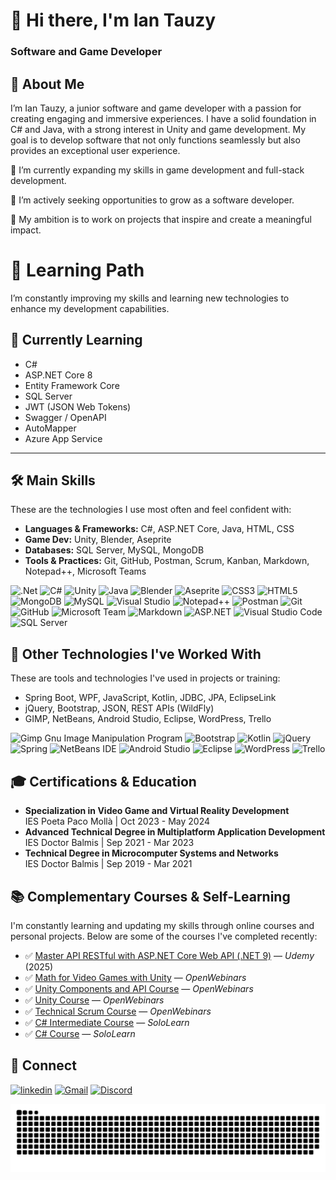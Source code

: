 # 👋 Hi there, I'm Ian Tauzy 
### Software and Game Developer

## :bust_in_silhouette: About Me
I’m Ian Tauzy, a junior software and game developer with a passion for creating engaging and immersive experiences. I have a solid foundation in C# and Java, with a strong interest in Unity and game development. My goal is to develop software that not only functions seamlessly but also provides an exceptional user experience.

🌱 I’m currently expanding my skills in game development and full-stack development.

💼 I’m actively seeking opportunities to grow as a software developer.

🎯 My ambition is to work on projects that inspire and create a meaningful impact.

# 🚀 Learning Path

I’m constantly improving my skills and learning new technologies to enhance my development capabilities.

## 📖 Currently Learning

- C#
- ASP.NET Core 8
- Entity Framework Core
- SQL Server
- JWT (JSON Web Tokens)
- Swagger / OpenAPI
- AutoMapper
- Azure App Service
  
---

## 🛠️ Main Skills
These are the technologies I use most often and feel confident with:

- **Languages & Frameworks:** C#, ASP.NET Core, Java, HTML, CSS  
- **Game Dev:** Unity, Blender, Aseprite  
- **Databases:** SQL Server, MySQL, MongoDB  
- **Tools & Practices:** Git, GitHub, Postman, Scrum, Kanban, Markdown, Notepad++, Microsoft Teams

![.Net](https://img.shields.io/badge/.NET-5C2D91?style=for-the-badge&logo=.net&logoColor=white) 
![C#](https://img.shields.io/badge/c%23-%23239120.svg?style=for-the-badge&logo=csharp&logoColor=white) 
![Unity](https://img.shields.io/badge/unity-%23000000.svg?style=for-the-badge&logo=unity&logoColor=white) 
![Java](https://img.shields.io/badge/java-%23ED8B00.svg?style=for-the-badge&logo=openjdk&logoColor=white) 
![Blender](https://img.shields.io/badge/blender-%23F5792A.svg?style=for-the-badge&logo=blender&logoColor=white) 
![Aseprite](https://img.shields.io/badge/Aseprite-FFFFFF?style=for-the-badge&logo=Aseprite&logoColor=#7D929E) 
![CSS3](https://img.shields.io/badge/css3-%231572B6.svg?style=for-the-badge&logo=css3&logoColor=white) 
![HTML5](https://img.shields.io/badge/html5-%23E34F26.svg?style=for-the-badge&logo=html5&logoColor=white) 
![MongoDB](https://img.shields.io/badge/MongoDB-%234ea94b.svg?style=for-the-badge&logo=mongodb&logoColor=white) 
![MySQL](https://img.shields.io/badge/mysql-4479A1.svg?style=for-the-badge&logo=mysql&logoColor=white) 
![Visual Studio](https://img.shields.io/badge/Visual%20Studio-5C2D91.svg?style=for-the-badge&logo=visual-studio&logoColor=white) 
![Notepad++](https://img.shields.io/badge/Notepad++-90E59A.svg?style=for-the-badge&logo=notepad%2b%2b&logoColor=black) 
![Postman](https://img.shields.io/badge/Postman-FF6C37?style=for-the-badge&logo=postman&logoColor=white) 
![Git](https://img.shields.io/badge/git-%23F05033.svg?style=for-the-badge&logo=git&logoColor=white) 
![GitHub](https://img.shields.io/badge/github-%23121011.svg?style=for-the-badge&logo=github&logoColor=white) 
![Microsoft Team](https://img.shields.io/badge/Microsoft_Teams-6264A7?style=for-the-badge&logo=microsoft-teams&logoColor=white)
![Markdown](https://img.shields.io/badge/markdown-%23000000.svg?style=for-the-badge&logo=markdown&logoColor=white) 
![ASP.NET](https://img.shields.io/badge/ASP.NET-512BD4?style=for-the-badge&logo=dotnet&logoColor=white)
![Visual Studio Code](https://img.shields.io/badge/Visual%20Studio%20Code-0078d7.svg?style=for-the-badge&logo=visual-studio-code&logoColor=white) 
![SQL Server](https://img.shields.io/badge/SQL_Server-CC2927?style=for-the-badge&logo=microsoft&logoColor=white)



## 🔧 Other Technologies I've Worked With

These are tools and technologies I've used in projects or training:

- Spring Boot, WPF, JavaScript, Kotlin, JDBC, JPA, EclipseLink  
- jQuery, Bootstrap, JSON, REST APIs (WildFly)  
- GIMP, NetBeans, Android Studio, Eclipse, WordPress, Trello

![Gimp Gnu Image Manipulation Program](https://img.shields.io/badge/Gimp-657D8B?style=for-the-badge&logo=gimp&logoColor=FFFFFF) 
![Bootstrap](https://img.shields.io/badge/bootstrap-%238511FA.svg?style=for-the-badge&logo=bootstrap&logoColor=white) 
![Kotlin](https://img.shields.io/badge/kotlin-%237F52FF.svg?style=for-the-badge&logo=kotlin&logoColor=white) 
![jQuery](https://img.shields.io/badge/jquery-%230769AD.svg?style=for-the-badge&logo=jquery&logoColor=white) 
![Spring](https://img.shields.io/badge/spring-%236DB33F.svg?style=for-the-badge&logo=spring&logoColor=white)
![NetBeans IDE](https://img.shields.io/badge/NetBeansIDE-1B6AC6.svg?style=for-the-badge&logo=apache-netbeans-ide&logoColor=white) 
![Android Studio](https://img.shields.io/badge/android%20studio-346ac1?style=for-the-badge&logo=android%20studio&logoColor=white) 
![Eclipse](https://img.shields.io/badge/Eclipse-FE7A16.svg?style=for-the-badge&logo=Eclipse&logoColor=white) 
![WordPress](https://img.shields.io/badge/WordPress-%23117AC9.svg?style=for-the-badge&logo=WordPress&logoColor=white) 
![Trello](https://img.shields.io/badge/Trello-%23026AA7.svg?style=for-the-badge&logo=Trello&logoColor=white) 


## 🎓 Certifications & Education
- **Specialization in Video Game and Virtual Reality Development**  
  IES Poeta Paco Mollà | Oct 2023 - May 2024
- **Advanced Technical Degree in Multiplatform Application Development**  
  IES Doctor Balmis | Sep 2021 - Mar 2023
- **Technical Degree in Microcomputer Systems and Networks**  
  IES Doctor Balmis | Sep 2019 - Mar 2021

## 📚 Complementary Courses & Self-Learning

I'm constantly learning and updating my skills through online courses and personal projects. Below are some of the courses I've completed recently:

- ✅ [Master API RESTful with ASP.NET Core Web API (.NET 9)](certificates/aspnet_api_restful_udemy.pdf) — *Udemy* (2025)
- ✅ [Math for Video Games with Unity](certificates/matematicas_videojuegos_unity.pdf) — *OpenWebinars*
- ✅ [Unity Components and API Course](certificates/componentes_api_unity.pdf) — *OpenWebinars*
- ✅ [Unity Course](certificates/curso_unity_openwebinars.pdf) — *OpenWebinars*
- ✅ [Technical Scrum Course](certificates/scrum_tecnico.pdf) — *OpenWebinars*
- ✅ [C# Intermediate Course](certificates/csharp_intermediate_sololearn.pdf) — *SoloLearn*
- ✅ [C# Course](certificates/csharp_sololearn.pdf) — *SoloLearn*

## 📩 Connect
[![linkedin](https://img.shields.io/badge/linkedin-0A66C2?style=for-the-badge&logo=linkedin&logoColor=white)](https://www.linkedin.com/in/iantauzy)
[![Gmail](https://img.shields.io/badge/Gmail-D14836?style=for-the-badge&logo=gmail&logoColor=white)](mailto:iangamedesigner@gmail.com) 
[![Discord](https://img.shields.io/badge/Discord-%235865F2.svg?style=for-the-badge&logo=discord&logoColor=white)](https://discord.com/users/624684171066867714)


<picture>
  <source media="(prefers-color-scheme: dark)" srcset="https://raw.githubusercontent.com/platane/snk/output/github-contribution-grid-snake-dark.svg"/>
  <source media="(prefers-color-scheme: light)" srcset="https://raw.githubusercontent.com/platane/snk/output/github-contribution-grid-snake.svg" />
  <img alt="github contribution grid snake animation" src="https://raw.githubusercontent.com/platane/snk/output/github-contribution-grid-snake.svg" />
</picture>


<!--![SeaSmokeDev's GitHub stats](https://github-readme-stats.vercel.app/api?username=SeaSmokeDev&show_icons=true&theme=radical)-->


